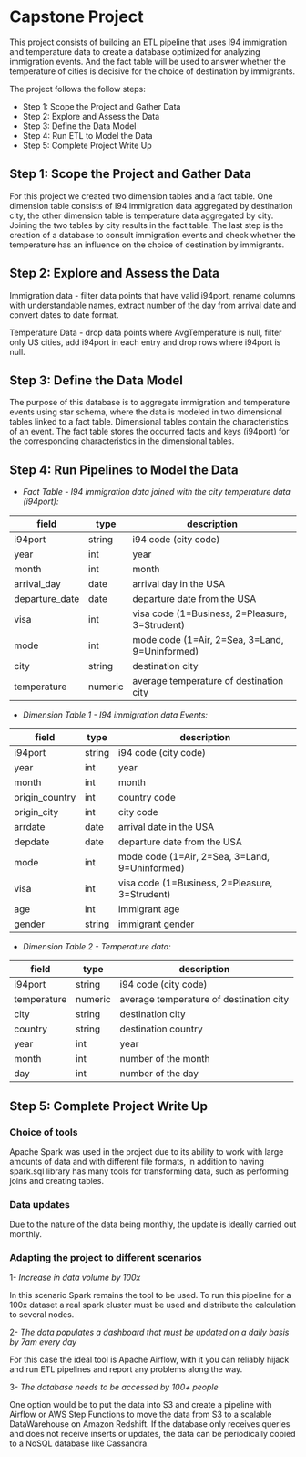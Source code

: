 # Capstone Project

This project consists of building an ETL pipeline that uses I94 immigration and temperature data to create a database optimized for analyzing immigration events. And the fact table will be used to answer whether the temperature of cities is decisive for the choice of destination by immigrants.

The project follows the follow steps:

* Step 1: Scope the Project and Gather Data
* Step 2: Explore and Assess the Data
* Step 3: Define the Data Model
* Step 4: Run ETL to Model the Data
* Step 5: Complete Project Write Up

## Step 1: Scope the Project and Gather Data

For this project we created two dimension tables and a fact table. One dimension table consists of I94 immigration data aggregated by destination city, the other dimension table is temperature data aggregated by city. Joining the two tables by city results in the fact table. The last step is the creation of a database to consult immigration events and check whether the temperature has an influence on the choice of destination by immigrants.

## Step 2: Explore and Assess the Data

Immigration data - filter data points that have valid i94port, rename columns with understandable names, extract number of the day from arrival date and convert dates to date format.

Temperature Data - drop data points where AvgTemperature is null, filter only US cities, add i94port in each entry and drop rows where i94port is null.

## Step 3: Define the Data Model

The purpose of this database is to aggregate immigration and temperature events using star schema, where the data is modeled in two dimensional tables linked to a fact table. Dimensional tables contain the characteristics of an event. The fact table stores the occurred facts and keys (i94port) for the corresponding characteristics in the dimensional tables.

## Step 4: Run Pipelines to Model the Data

* *Fact Table - I94 immigration data joined with the city temperature data (i94port):*

| **field**          | **type** | **description**                         |
|--------------------|----------|-----------------------------------------|
| i94port            | string   | i94 code (city code)                    |
| year               | int      | year                                    |
| month              | int      | month                                   |
| arrival_day       | date     |  arrival day in the USA                 |
| departure_date     | date     | departure date from the USA             |
| visa            | int      | visa code (1=Business, 2=Pleasure, 3=Strudent)      |
| mode            | int      | mode code (1=Air, 2=Sea, 3=Land, 9=Uninformed)      |
| city               | string   | destination city                               |
| temperature | numeric  | average temperature of destination city |


* *Dimension Table 1 - I94 immigration data Events:*

| **field** | **type** | **description**                    |
|-----------|----------|------------------------------------|
| i94port   | string   | i94 code (city code)               |
| year     | int      | year                               |
| month    | int      | month                              |
| origin_country    | int      | country code                       |
| origin_city    | int      | city code                       |
| arrdate   | date     | arrival date in the USA            |
| depdate   | date     | departure date from the USA        |
| mode            | int      | mode code (1=Air, 2=Sea, 3=Land, 9=Uninformed)      |
| visa            | int      | visa code (1=Business, 2=Pleasure, 3=Strudent)      |
| age   | int     | immigrant age        |
| gender   | string     | immigrant gender        |

* *Dimension Table 2 - Temperature data:*

| **field**           | **type** | **description**                         |
|---------------------|----------|-----------------------------------------|
| i94port             | string   | i94 code (city code)                    |
| temperature  | numeric  | average temperature of destination city |
| city                | string   | destination city                               |
| country             | string   | destination country                           |
| year            | int   | year                    |
| month           | int   | number of the month                   |
| day           | int   | number of the day                   |

## Step 5: Complete Project Write Up

### Choice of tools

Apache Spark was used in the project due to its ability to work with large amounts of data and with different file formats, in addition to having spark.sql library has many tools for transforming data, such as performing joins and creating tables.

### Data updates

Due to the nature of the data being monthly, the update is ideally carried out monthly.

### Adapting the project to different scenarios

1- *Increase in data volume by 100x*

In this scenario Spark remains the tool to be used. To run this pipeline for a 100x dataset a real spark cluster must be used and distribute the calculation to several nodes.

2- *The data populates a dashboard that must be updated on a daily basis by 7am every day*

For this case the ideal tool is Apache Airflow, with it you can reliably hijack and run ETL pipelines and report any problems along the way.

3- *The database needs to be accessed by 100+ people*

One option would be to put the data into S3 and create a pipeline with Airflow or AWS Step Functions to move the data from S3 to a scalable DataWarehouse on Amazon Redshift. If the database only receives queries and does not receive inserts or updates, the data can be periodically copied to a NoSQL database like Cassandra.